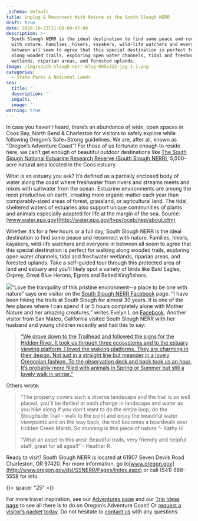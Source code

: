 ```yaml
---
_schema: default
title: Unplug & Reconnect With Nature at the South Slough NERR
draft: true
date: 2020-10-23T21:00:00-07:00
description: >-
  South Slough NERR is the ideal destination to find some peace and reconnect
  with nature. Families, hikers, kayakers, wild-life watchers and everyone in
  between all seem to agree that this special destination is perfect for walking
  along wooded trails, exploring open water channels, tidal and freshwater
  wetlands, riparian areas, and forested uplands.
image: /img/south-slough-nerr-blog-695x322-jpg-1-1.png
categories:
  - State Parks & National Lands
seo:
  title: ''
  description: ''
  imgalt: ''
  image: ''
warning: true
---
```

In case you haven’t heard, there’s an abundance of wide, open spaces in Coos Bay, North Bend & Charleston for visitors to safely explore while following Oregon’s Safe+Strong guidelines. We are, after all, known as “Oregon’s Adventure Coast”! For those of us fortunate enough to reside here, we can’t get enough of beautiful outdoor destinations like [The South Slough National Estuarine Research Reserve (South Slough NERR)](https://www.oregon.gov/dsl/SS/Pages/About.aspx), 5,000-acre natural area located in the Coos estuary.

What is an estuary you ask? It’s defined as a partially enclosed body of water along the coast where freshwater from rivers and streams meets and mixes with saltwater from the ocean. Estuarine environments are among the most productive on earth, creating more organic matter each year than comparably-sized areas of forest, grassland, or agricultural land. The tidal, sheltered waters of estuaries also support unique communities of plants and animals especially adapted for life at the margin of the sea. Source: [www.water.epa.gov](http://water.epa.gov/type/oceb/nep/about.cfm)

Whether it’s for a few hours or a full day, South Slough NERR is the ideal destination to find some peace and reconnect with nature. Families, hikers, kayakers, wild-life watchers and everyone in between all seem to agree that this special destination is perfect for walking along wooded trails, exploring open water channels, tidal and freshwater wetlands, riparian areas, and forested uplands. Take a self-guided tour through this protected area of land and estuary and you’ll likely spot a variety of birds like Bald Eagles, Osprey, Great Blue Herons, Egrets and Belted Kingfishers.

![](/img/south-slough-nerr-blog-695x322-jpg-2.png)“Love the tranquility of this pristine environment--a place to be one with nature” says one visitor on the [South Slough NERR Facebook](https://www.facebook.com/SouthSloughEstuary/) page. “I have been hiking the trails at South Slough for almost 30 years. It is one of the few places where I can spend 4 or 5 hours completely alone with Mother Nature and her amazing creatures,” writes Evelyn L on [Facebook](https://www.facebook.com/SouthSloughEstuary/). Another visitor from San Mateo, California visited South Slough NERR with her husband and young children recently and had this to say:

> [“We drove down to the Trailhead and followed the signs for the Hidden River. It took us through three ecosystems and to the estuary viewing platform. I loved the walking platforms. They are charming in their design. Not just in a straight line but meander in a lovely Oregonian fashion. To the observation deck and back took us an hour. It’s probably more filled with animals in Spring or Summer but still a lovely walk in winter.”]()

Others wrote:

> “The property covers such a diverse landscape and the trail is so well placed, you'll be thrilled at each change in landscape and water as you hike along.If you don't want to do the entire loop, do the Sloughside Trail - walk to the point and enjoy the beautiful water viewpoints and on the way back, the trail becomes a boardwalk over Hidden Creek Marsh. So stunning is this piece of nature.”- Kathy H
>
> “What an asset to this area! Beautiful trails, very friendly and helpful staff, great for all ages!!” - Heather R.

Ready to visit? South Slough NERR is located at 61907 Seven Devils Road Charleston, OR 97420. For more information, go to[www.oregon.gov](http://www.oregon.gov/dsl/SSNERR/Pages/index.aspx) or call (541) 888-5558 for info.

{{< spacer "25" >}}

For more travel inspiration, see our [Adventures page](https://www.oregonsadventurecoast.com/adventures) and our [Trip Ideas page](https://www.oregonsadventurecoast.com/tripideas) to see all there is to do on Oregon’s Adventure Coast! Or [request a visitor’s packet today](https://www.oregonsadventurecoast.com/contact/#contactform). Do not hesitate to [contact us](https://www.oregonsadventurecoast.com/contact/) with any questions.